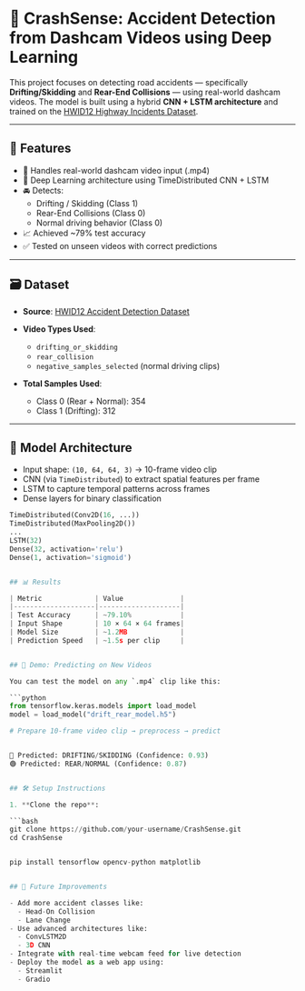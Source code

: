 # 🚗 CrashSense: Accident Detection from Dashcam Videos using Deep Learning

This project focuses on detecting road accidents — specifically **Drifting/Skidding** and **Rear-End Collisions** — using real-world dashcam videos. The model is built using a hybrid **CNN + LSTM architecture** and trained on the [HWID12 Highway Incidents Dataset](https://www.kaggle.com/datasets/landrykezebou/hwid12-highway-incidents-detection-dataset).

---

## 📌 Features

- 🎥 Handles real-world dashcam video input (.mp4)
- 🧠 Deep Learning architecture using TimeDistributed CNN + LSTM
- 🚘 Detects:
  - Drifting / Skidding (Class 1)
  - Rear-End Collisions (Class 0)
  - Normal driving behavior (Class 0)
- 📈 Achieved ~79% test accuracy
- ✅ Tested on unseen videos with correct predictions

---

## 🗃️ Dataset

- **Source**: [HWID12 Accident Detection Dataset](https://www.kaggle.com/datasets/landrykezebou/hwid12-highway-incidents-detection-dataset)
- **Video Types Used**:
  - `drifting_or_skidding`
  - `rear_collision`
  - `negative_samples_selected` (normal driving clips)

- **Total Samples Used**:
  - Class 0 (Rear + Normal): 354
  - Class 1 (Drifting): 312

---

## 🧠 Model Architecture

- Input shape: `(10, 64, 64, 3)` → 10-frame video clip
- CNN (via `TimeDistributed`) to extract spatial features per frame
- LSTM to capture temporal patterns across frames
- Dense layers for binary classification

```python
TimeDistributed(Conv2D(16, ...))
TimeDistributed(MaxPooling2D())
...
LSTM(32)
Dense(32, activation='relu')
Dense(1, activation='sigmoid')


## 📊 Results

| Metric             | Value              |
|--------------------|--------------------|
| Test Accuracy      | ~79.10%            |
| Input Shape        | 10 × 64 × 64 frames|
| Model Size         | ~1.2MB             |
| Prediction Speed   | ~1.5s per clip     |


## 🧪 Demo: Predicting on New Videos

You can test the model on any `.mp4` clip like this:

```python
from tensorflow.keras.models import load_model
model = load_model("drift_rear_model.h5")

# Prepare 10-frame video clip → preprocess → predict


🔴 Predicted: DRIFTING/SKIDDING (Confidence: 0.93)
🟢 Predicted: REAR/NORMAL (Confidence: 0.87)


## 🛠️ Setup Instructions

1. **Clone the repo**:

```bash
git clone https://github.com/your-username/CrashSense.git
cd CrashSense


pip install tensorflow opencv-python matplotlib


## 📌 Future Improvements

- Add more accident classes like:
  - Head-On Collision
  - Lane Change
- Use advanced architectures like:
  - ConvLSTM2D
  - 3D CNN
- Integrate with real-time webcam feed for live detection
- Deploy the model as a web app using:
  - Streamlit
  - Gradio
